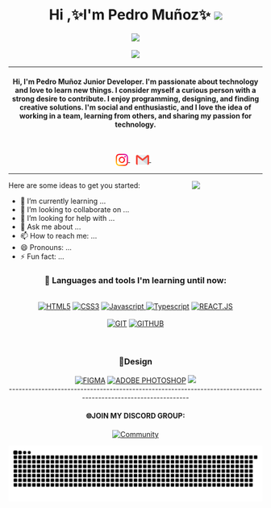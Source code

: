 
<h1 align="center">Hi ,✨I'm Pedro Muñoz✨ <img src="https://media.giphy.com/media/hvRJCLFzcasrR4ia7z/giphy.gif" width="35"></h1>
<!--GIF DINO-->
<div align = "center">
 <a href="https://"><img src="https://user-images.githubusercontent.com/74038190/212284158-e840e285-664b-44d7-b79b-e264b5e54825.gif" height="45"></a>
</div>


<p align="center">
  <a href="https://github.com/DenverCoder1/readme-typing-svg"><img src="https://readme-typing-svg.herokuapp.com?lines=Computer+Science+Student;Full+Stack+Web+Developer;Graphic%20Designer;Always%20learning%20new%20things&center=true&width=500&height=50"></a>
</p>
<hr/>
<!--ABOUT ME-->
<h4 align="center">Hi, I'm Pedro Muñoz Junior Developer. I'm passionate about technology and love to learn new things. I consider myself a curious person with a strong desire to contribute. I enjoy programming, designing, and finding creative solutions. I'm social and enthusiastic, and I love the idea of working in a team, learning from others, and sharing my passion for technology.</h4>
<br>

<!--REDES SOCIALES-->
<p align="center">
<a href="https://www.instagram.com/peter_mzzr/" target="_blank">
  <img align="center" alt="Pedro Muñoz | Instagram" width="24px" src="https://github.com/SatYu26/SatYu26/blob/master/Assets/Instagram.svg" />
</a> &nbsp;&nbsp;
<a href="mailto:pedroeli661@gmail.com" >
  <img align="center" alt="Pedro Muñoz | Gmail" width="26px" src="https://github.com/SatYu26/SatYu26/blob/master/Assets/Gmail.svg" />
</a> &nbsp;&nbsp;
<p>
 <hr>
<!--Imagen Gatito Pulpo-->
<img align='right' src='https://user-images.githubusercontent.com/74038190/219925470-37670a3b-c3e2-4af7-b468-673c6dd99d16.png' width='140'>
 
Here are some ideas to get you started:
- 🌱 I’m currently learning ...
- 👯 I’m looking to collaborate on ...
- 🤔 I’m looking for help with ...
- 💬 Ask me about ...
- 📫 How to reach me: ...
- 😄 Pronouns: ...
- ⚡ Fun fact: ...
<div align="center">
  <h3>🧰 Languages and tools I'm learning until now:</h3><br>
    <a href="https://"><img src="https://img.shields.io/static/v1?label=&message=HTML5&color=%23E34F26&style=for-the-badge&logo=html5&logoColor=whitesmoke" alt="HTML5"></a>
    <a href="https://"><img src="https://img.shields.io/static/v1?label=&message=CSS3&color=%231572B6&style=for-the-badge&logo=css3&logoColor=whitesmoke" alt="CSS3"></a>
    <a href="https://"><img src="https://img.shields.io/static/v1?label=&message=Javascript&color=%23F7DF1E&style=for-the-badge&logo=javascript&logoColor=grey" alt="Javascript"> </a>
    <a href="https://"><img src="https://img.shields.io/static/v1?label=&message=Typescript&color=%233178C6&style=for-the-badge&logo=typescript&logoColor=03256C" alt="Typescript"></a>
    <a href="https://"><img src="https://img.shields.io/static/v1?label=&message=REACT.JS&color=%2361DAFB&style=for-the-badge&logo=react&logoColor=grey" alt="REACT.JS"></a>
    <br><br>
    <a href="https://"><img src="https://img.shields.io/static/v1?label=&message=GIT&color=%23F05032&style=for-the-badge&logo=git&logoColor=whitesmoke" alt="GIT"></a>
    <a href="https://"><img src="https://img.shields.io/static/v1?label=&message=GITHUB&color=%23181717&style=for-the-badge&logo=github&logoColor=whitesmoke" alt="GITHUB"></a>
</div>
    <br></br>
    <div align = "Center">
    <h3>🎨Design</h3>
      <a href="https://"><img src="https://img.shields.io/static/v1?label=&message=FIGMA&color=%23552d84&style=for-the-badge&logo=figma&logoColor=whitesmoke" alt="FIGMA"></a>
      <a href="https://"><img src="https://img.shields.io/badge/adobe%20photoshop-%2331A8FF.svg?style=for-the-badge&logo=adobe%20photoshop&logoColor=white" alt="ADOBE PHOTOSHOP"></a>
      <a href="https://"><img src="https://img.shields.io/badge/adobe%20illustrator-%23FF9A00.svg?style=for-the-badge&logo=adobe%20illustrator&logoColor=white"></a>
  </div>
  
  <!--DISCORD-->
  <div align = "center">
  ---------------------------------------------------------------------------------------------------------------
  <h4 align = "center">🌐JOIN MY DISCORD GROUP:</h4>
    
  [![Community](https://dcbadge.limes.pink/api/server/https://discord.gg/ZpMjFAhz)](https://discord.gg/ZpMjFAhz)

  </div>

<p>
<p align="center">
  <img src="https://github.com/StefanosSt/StefanosSt/blob/main/github-user-contribution.svg" alt="snake">
</p>

